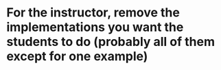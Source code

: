 # For the instructor, remove the implementations you want the students to do (probably all of them except for one example)
